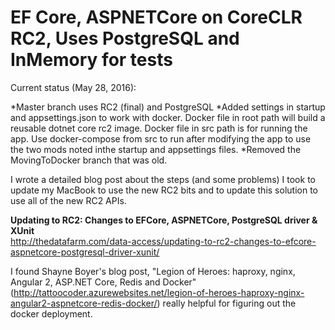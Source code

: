 # EF Core, ASPNETCore on CoreCLR RC2, Uses PostgreSQL and InMemory for tests

Current status (May 28, 2016):   

*Master branch uses RC2 (final) and PostgreSQL 
*Added settings in startup and appsettings.json to work with docker. Docker file in root path will build a reusable dotnet core rc2 image. Docker file in src path is for running the app. Use docker-compose from src to run after modifying the app to use the two mods noted inthe startup and appsettings files.
*Removed the MovingToDocker branch that was old.

I wrote a detailed blog post about the steps (and some problems) I took to update my MacBook to use the new RC2 bits and to update this solution to use all of the new RC2 APIs.  

   **Updating to RC2: Changes to EFCore, ASPNETCore, PostgreSQL driver & XUnit**  
   http://thedatafarm.com/data-access/updating-to-rc2-changes-to-efcore-aspnetcore-postgresql-driver-xunit/

I found Shayne Boyer's blog post, "Legion of Heroes: haproxy, nginx, Angular 2, ASP.NET Core, Redis and Docker" (http://tattoocoder.azurewebsites.net/legion-of-heroes-haproxy-nginx-angular2-aspnetcore-redis-docker/) really helpful for figuring out the docker deployment.


